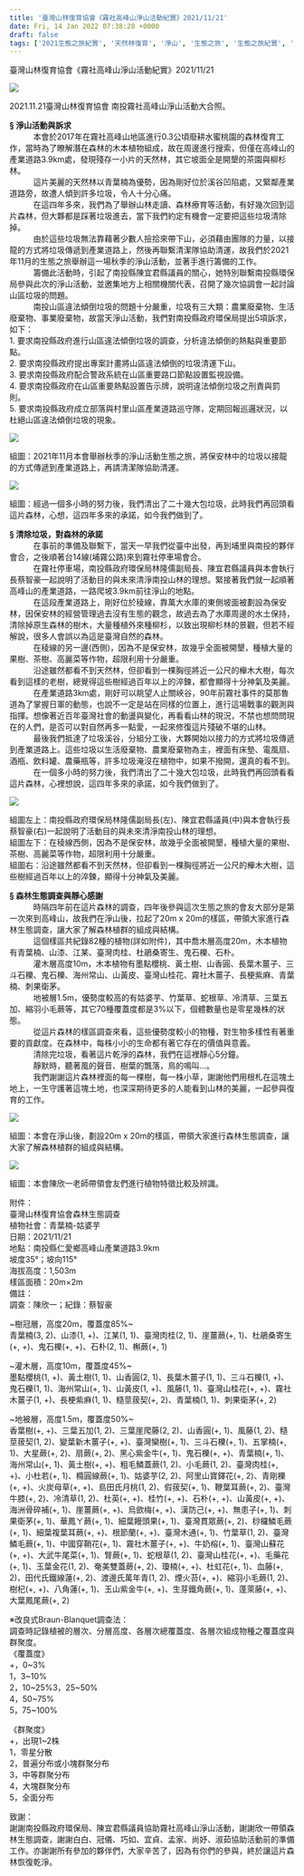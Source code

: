 ```yaml
---
title: '臺灣山林復育協會《霧社高峰山淨山活動紀實》2021/11/21'
date: Fri, 14 Jan 2022 07:38:28 +0000
draft: false
tags: ['2021生態之旅紀實', '天然林復育', '淨山', '生態之旅', '生態之旅紀實', '生態教育', '生態紀實', '霧社高峰山']
---
```


臺灣山林復育協會《霧社高峰山淨山活動紀實》2021/11/21

![](https://www.reforestation.tw/wp-content/uploads/2022/01/IMG_1429_20211121114246.jpg)

2021.11.21臺灣山林復育協會 南投霧社高峰山淨山活動大合照。

**§ 淨山活動與訴求**  
　　　本會於2017年在霧社高峰山地區進行0.3公頃廢耕水蜜桃園的森林復育工作，當時為了瞭解潛在森林的木本植物組成，故在周邊進行搜索，但僅在高峰山的產業道路3.9km處，發現殘存一小片的天然林，其它坡面全是開墾的茶園與柳杉林。  
　　　這片美麗的天然林以青葉楠為優勢，因為剛好位於溪谷凹陷處，又緊鄰產業道路旁，故遭人傾到許多垃圾，令人十分心痛。  
　　　在這四年多來，我們為了舉辦山林走讀、森林療育等活動，有好幾次回到這片森林，但大夥都是踩著垃圾進去，當下我們約定有機會一定要把這些垃圾清除掉。  
　　　由於這些垃圾無法靠藉著少數人撿拾來帶下山，必須藉由團隊的力量，以接龍的方式將垃圾傳遞到產業道路上，然後再聯繫清潔隊協助清運，故我們於2021年11月的生態之旅舉辦這一場秋季的淨山活動，並著手進行籌備的工作。  
　　　籌備此活動時，引起了南投縣陳宜君縣議員的關心，她特別聯繫南投縣環保局參與此次的淨山活動，並邀集地方上相關機關代表，召開了幾次協調會一起討論山區垃圾的問題。  
　　　南投山區違法傾倒垃圾的問題十分嚴重，垃圾有三大類：農業廢棄物、生活廢棄物、事業廢棄物，故當天淨山活動，我們對南投縣政府環保局提出5項訴求，如下：  
1\. 要求南投縣政府進行山區違法傾倒垃圾的調查，分析違法傾倒的熱點與重要節點。  
2\. 要求南投縣政府提出專案計畫將山區違法傾倒的垃圾清運下山。  
3\. 要求南投縣政府配合警政系統在山區重要路口節點設置監視設備。  
4\. 要求南投縣政府在山區重要熱點設置告示牌，說明違法傾倒垃圾之刑責與罰則。  
5\. 要求南投縣政府成立部落與村里山區產業道路巡守隊，定期回報巡邏狀況，以杜絕山區違法傾倒垃圾的現象。

![](https://www.reforestation.tw/wp-content/uploads/2022/01/211121生態之旅.jpg)

組圖：2021年11月本會舉辦秋季的淨山活動生態之旅，將保安林中的垃圾以接龍的方式傳遞到產業道路上，再請清潔隊協助清運。

![](https://www.reforestation.tw/wp-content/uploads/2022/01/211121生態之旅05.jpg)

組圖：經過一個多小時的努力後，我們清出了二十幾大包垃圾，此時我們再回頭看這片森林，心想，這四年多來的承諾，如今我們做到了。

**§ 清除垃圾，對森林的承諾**  
　　　在事前的準備及聯繫下，當天一早我們從臺中出發，再到埔里與南投的夥伴會合，之後順著台14線(埔霧公路)來到霧社停車場會合。  
　　　在霧社停車場，南投縣政府環保局林隆儒副局長、陳宜君縣議員與本會執行長蔡智豪一起說明了活動目的與未來清淨南投山林的理想。緊接著我們就一起順著高峰山的產業道路，一路爬坡3.9km前往淨山的地點。  
　　　在這段產業道路上，剛好位於稜線，靠萬大水庫的東側坡面被劃設為保安林，因保安林的經營管理過去沒有生態的觀念，故過去為了水庫周邊的水土保持，清除掉原生森林的樹木，大量種植外來種柳杉，以致出現柳杉林的景觀，但若不經解說，很多人會誤以為這是臺灣自然的森林。  
　　　在稜線的另一邊(西側)，因為不是保安林，故幾乎全面被開墾，種植大量的果樹、茶樹、高麗菜等作物，超限利用十分嚴重。  
　　　沿途雖然都看不到天然林，但卻看到一棵胸徑將近一公尺的櫸木大樹，每次看到這樣的老樹，總覺得這些樹經過百年以上的淬鍊，都會顯得十分神氣及美麗。  
　　　在產業道路3km處，剛好可以眺望人止關峽谷，90年前霧社事件的莫那魯道為了掌握日軍的動態，也說不一定是站在同樣的位置上，進行這場戰事的觀測與指揮。想像著近百年臺灣社會的動盪與變化，再看看山林的現況，不禁也想問問現在的人們，是否可以對自然再多一點愛，一起來修復這片殘破不堪的山林。  
　　　最後我們抵達了垃圾溪谷，分組分工後，大夥開始以接力的方式將垃圾傳遞到產業道路上。這些垃圾以生活廢棄物、農業廢棄物為主，裡面有床墊、電風扇、酒瓶、飲料罐、農藥瓶等，許多垃圾淹沒在植物中，如果不撥開，還真的看不到。  
　　　在一個多小時的努力後，我們清出了二十幾大包垃圾，此時我們再回頭看看這片森林，心裡想說，這四年多來的承諾，如今我們做到了。

![](https://www.reforestation.tw/wp-content/uploads/2022/01/211121生態之旅02.jpg)

組圖左上：南投縣政府環保局林隆儒副局長(左)、陳宜君縣議員(中)與本會執行長蔡智豪(右)一起說明了活動目的與未來清淨南投山林的理想。  
組圖左下：在稜線西側，因為不是保安林，故幾乎全面被開墾，種植大量的果樹、茶樹、高麗菜等作物，超限利用十分嚴重。  
組圖右：沿途雖然都看不到天然林，但卻看到一棵胸徑將近一公尺的櫸木大樹，這些樹經過百年以上的淬鍊，顯得十分神氣及美麗。

**§ 森林生態調查與靜心感謝**  
　　　時隔四年前在這片森林的調查，四年後參與這次生態之旅的會友大部分是第一次來到高峰山，故我們在淨山後，拉起了20m x 20m的樣區，帶領大家進行森林生態調查，讓大家了解森林植群的組成與結構。  
　　　這個樣區共紀錄82種的植物(詳如附件)，其中喬木層高度20m，木本植物有青葉楠、山漆、江某、臺灣肉桂、杜鵑桑寄生、鬼石櫟、石朴。  
　　　灌木層高度10m，木本植物有墨點櫻桃、黃土樹、山香圓、長葉木薑子、三斗石櫟、鬼石櫟、海州常山、山黃皮、臺灣山桂花、霧社木薑子、長梗紫麻、青葉楠、刺果衛茅。  
　　　地被層1.5m，優勢度較高的有姑婆芋、竹葉草、蛇根草、冷清草、三葉五加、縮羽小毛蕨等，其它70種覆蓋度都是3%以下，個體數量也是零星幾株的狀態。  
　　　從這片森林的樣區調查來看，這些優勢度較小的物種，對生物多樣性有著重要的貢獻度。在森林中，每株小小的生命都有著它存在的價值與意義。  
　　　清除完垃圾，看著這片乾淨的森林，我們在這裡靜心5分鐘。  
　　　靜默時，聽著風的聲音、樹葉的飄落，鳥的鳴叫…。  
　　　我們謝謝這片森林裡面的每一棵樹，每一株小草，謝謝他們用根札在這塊土地上，一生守護著這塊土地，也深深期待更多的人能看到山林的美麗，一起參與復育的工作。

![](https://www.reforestation.tw/wp-content/uploads/2022/01/211121生態之旅03.jpg)

組圖：本會在淨山後，劃設20m x 20m的樣區，帶領大家進行森林生態調查，讓大家了解森林植群的組成與結構。

![](https://www.reforestation.tw/wp-content/uploads/2022/01/圖片4.jpg)

組圖：本會陳欣一老師帶領會友們進行植物特徵比較及辨識。

附件：  
臺灣山林復育協會森林生態調查  
植物社會：青葉楠-姑婆芋  
日期：2021/11/21  
地點：南投縣仁愛鄉高峰山產業道路3.9km  
坡度35°；坡向115°  
海拔高度：1,503m  
樣區面積：20m×2m  
備註：  
調查：陳欣一；紀錄：蔡智豪

~樹冠層，高度20m，覆蓋度85%~  
青葉楠(3, 2)、山漆(1, +)、江某(1, 1)、臺灣肉桂(2, 1)、崖薑蕨(+, 1)、杜鵑桑寄生(+, +)、鬼石櫟(+, +)、石朴(2, 1)、槲蕨(+, 1)  
  
~灌木層，高度10m，覆蓋度45%~  
墨點櫻桃(1, +)、黃土樹(1, 1)、山香圓(2, 1)、長葉木薑子(1, 1)、三斗石櫟(1, +)、鬼石櫟(1, 1)、海州常山(+, 1)、山黃皮(1, +)、風藤(1, 1)、臺灣山桂花(+, +)、霧社木薑子(1, +)、長梗紫麻(1, 1)、糙莖菝契(+, 2)、青葉楠(1, 1)、刺果衛茅(+, 2)  
  
~地被層，高度1.5m，覆蓋度50%~  
香葉樹(+, +)、三葉五加(1, 2)、三葉崖爬藤(2, 2)、山香圓(+, 1)、風藤(1, 2)、糙莖菝契(1, 2)、變葉新木薑子(+, +)、臺灣欒樹(+, 1)、三斗石櫟(+, 1)、五掌楠(+, 1)、大星蕨(+, 2)、扇蕨(+, 2)、黑心紫金牛(+, 1)、鬼石櫟(+, +)、青葉楠(+, 1)、海州常山(+, 1)、黃土樹(+, +)、粗毛鱗蓋蕨(1, 2)、小毛蕨(1, 2)、臺灣肉桂(+, +)、小杜若(+, 1)、橢圓線蕨(+, 1)、姑婆芋(2, 2)、阿里山寶鐸花(+, 2)、青剛櫟(+, +)、火炭母草(+, +)、島田氏月桃(1, 2)、假菝契(+, 1)、鞭葉耳蕨(+, 2)、臺灣牛膝(+, 2)、冷清草(1, 2)、杜英(+, +)、桂竹(+, +)、石朴(+, +)、山黃皮(+, +)、海洲骨碎補(+, 1)、崖薑蕨(+, +)、烏歛梅(+, +)、漢防己(+, +)、無患子(+, 1)、刺果衛茅(+, 1)、華鳳ㄚ蕨(+, 1)、細葉饅頭果(+, 1)、臺灣貫眾蕨(+, 2)、桫欏鱗毛蕨(+, 1)、細葉複葉耳蕨(+, +)、根節蘭(+, +)、臺灣木通(+, 1)、竹葉草(1, 2)、臺灣鱗毛蕨(+, 1)、中國穿鞘花(+, 1)、霧社木薑子(+, +)、牛奶榕(+, 1)、臺灣山蘇花(+, +)、大武牛尾菜(+, 1)、腎蕨(+, 1)、蛇根草(1, 2)、臺灣山桂花(+, +)、毛藥花(+, 1)、玉葉金花(1, 2)、奄美雙蓋蕨(+, 2)、瓊楠(+, +)、杜虹花(+, 1)、血藤(+, 2)、田代氏鐵線蓮(+, 2)、渡邊氏萬年青(1, 2)、煙火苔(+, +)、縮羽小毛蕨(1, 2)、樹杞(+, +)、八角蓮(+, 1)、玉山紫金牛(+, +)、生芽鐵角蕨(+, 1)、蓬萊藤(+, +)、大葉鳳尾蕨(+, 2)

※改良式Braun-Blanquet調查法：  
調查時記錄植被的層次、分層高度、各層次總覆蓋度、各層次組成物種之覆蓋度與群聚度。  
《覆蓋度》  
+，0~3%  
1，3~10%  
2，10~25%3，25~50%  
4，50~75%  
5，75~100%

《群聚度》  
+，出現1~2株  
1，零星分散  
2，普遍分布或小塊群聚分布  
3，中等群聚分布  
4，大塊群聚分布  
5，全面分布

致謝：  
謝謝南投縣政府環保局、陳宜君縣議員協助霧社高峰山淨山活動，謝謝欣一帶領森林生態調查，謝謝白白、冠儀、巧如、宜貞、孟家、尚妤、淑茹協助活動前的準備工作。亦謝謝所有參加的夥伴們，大家辛苦了，因為有你們的參與，終於讓這片森林恢復乾淨。